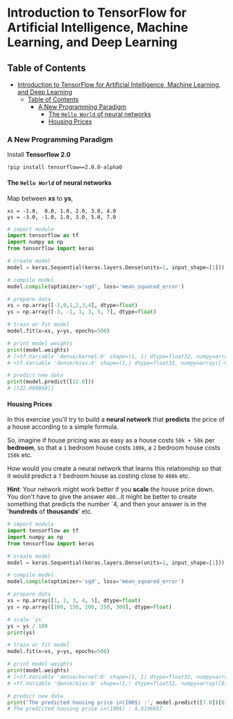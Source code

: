 # Introduction to TensorFlow for Artificial Intelligence, Machine Learning, and Deep Learning

## Table of Contents
- [Introduction to TensorFlow for Artificial Intelligence, Machine Learning, and Deep Learning](#introduction-to-tensorflow-for-artificial-intelligence-machine-learning-and-deep-learning)
  - [Table of Contents](#table-of-contents)
    - [A New Programming Paradigm](#a-new-programming-paradigm)
      - [The `Hello World` of neural networks](#the-hello-world-of-neural-networks)
      - [Housing Prices](#housing-prices)

### A New Programming Paradigm

Install **Tensorflow 2.0**

```console
!pip install tensorflow==2.0.0-alpha0 
```

#### The `Hello World` of neural networks


Map between **xs** to **ys**,

```text
xs = -1.0,  0.0, 1.0, 2.0, 3.0, 4.0
ys = -3.0, -1.0, 1.0, 3.0, 5.0, 7.0
```

```py
# import module
import tensorflow as tf
import numpy as np
from tensorflow import keras

# create model
model = keras.Sequential(keras.layers.Dense(units=1, input_shape=[1]))

# compile model
model.compile(optimizer='sgd', loss='mean_squared_error')

# prepare data
xs = np.array([-1,0,1,2,3,4], dtype=float)
ys = np.array([-3, -1, 1, 3, 5, 7], dtype=float)

# train or fit model
model.fit(x=xs, y=ys, epochs=500)

# print model weights
print(model.weights)
# [<tf.Variable 'dense/kernel:0' shape=(1, 1) dtype=float32, numpy=array([[1.9966141]], dtype=float32)>, 
# <tf.Variable 'dense/bias:0' shape=(1,) dtype=float32, numpy=array([-0.98950255], dtype=float32)>]

# predict new data
print(model.predict([12.0]))
# [[22.969868]]
```

#### Housing Prices

In this exercise you'll try to build a **neural network** that **predicts** the price of a house according to a simple formula.

So, imagine if house pricing was as easy as a house costs `50k + 50k` per **bedroom**, so that a `1` bedroom house costs `100k`, a `2` bedroom house costs `150k` etc.

How would you create a neural network that learns this relationship so that it would predict a `7` bedroom house as costing close to `400k` etc.

**Hint**: Your network might work better if you **scale** the house price down. You don't have to give the answer `400`...it might be better to create something that predicts the number `4, and then your answer is in the '**hundreds** of **thousands**' etc.

```py
# import module
import tensorflow as tf
import numpy as np
from tensorflow import keras

# create model
model = keras.Sequential(keras.layers.Dense(units=1, input_shape=[1]))

# compile model
model.compile(optimizer='sgd', loss='mean_squared_error')

# prepare data
xs = np.array([1, 2, 3, 4, 5], dtype=float)
ys = np.array([100, 150, 200, 250, 300], dtype=float)

# scale `ys`
ys = ys / 100
print(ys)

# train or fit model
model.fit(x=xs, y=ys, epochs=500)

# print model weights
print(model.weights)
# [<tf.Variable 'dense/kernel:0' shape=(1, 1) dtype=float32, numpy=array([[0.5058017]], dtype=float32)>, 
# <tf.Variable 'dense/bias:0' shape=(1,) dtype=float32, numpy=array([0.4790542], dtype=float32)>]

# predict new data
print('The predicted housing price in(100$) :', model.predict([7.0])[0][0])
# The predicted housing price in(100$) : 4.0196657
```
